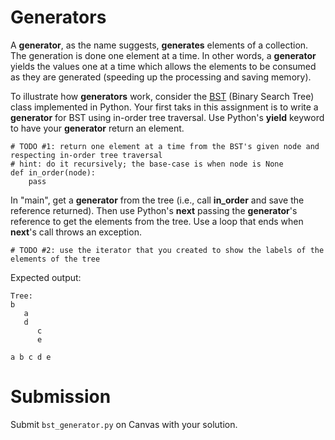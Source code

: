 # Generators

A **generator**, as the name suggests, **generates** elements of a collection. The generation is done one element at a time. In other words, a **generator** yields the values one at a time which allows the elements to be consumed as they are generated (speeding up the processing and saving memory).

To illustrate how **generators** work, consider the [BST](src/bst_generator.py) (Binary Search Tree) class implemented in Python. Your first taks in this assignment is to write a **generator** for BST using in-order tree traversal. Use Python's **yield** keyword to have your **generator** return an element. 

```
# TODO #1: return one element at a time from the BST's given node and respecting in-order tree traversal
# hint: do it recursively; the base-case is when node is None
def in_order(node):
    pass
```

In "main", get a **generator** from the tree (i.e., call **in_order** and save the reference returned). Then use Python's **next** passing the **generator**'s reference to get the elements from the tree. Use a loop that ends when **next**'s call throws an exception. 

```
# TODO #2: use the iterator that you created to show the labels of the elements of the tree
```

Expected output: 

```
Tree:
b
   a
   d
      c
      e

a b c d e 
```

# Submission

Submit ```bst_generator.py``` on Canvas with your solution. 
